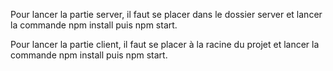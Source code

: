 Pour lancer la partie server, il faut se placer dans le dossier server et lancer la commande npm install puis npm start.

Pour lancer la partie client, il faut se placer à la racine du projet et lancer la commande npm install puis npm start.